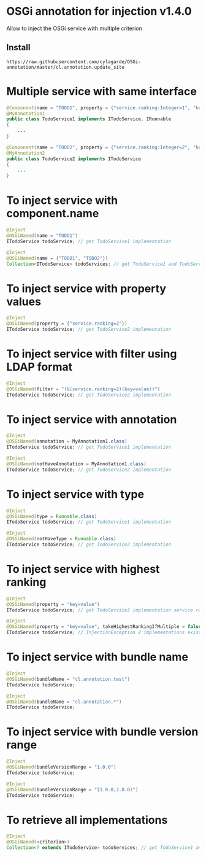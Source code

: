 # OSGi annotation for injection v1.4.0

Allow to inject the OSGi service with multiple criterion

## Install
```
https://raw.githubusercontent.com/cylagarde/OSGi-annotation/master/cl.annotation.update_site
```

# Multiple service with same interface
```java
@Component(name = "TODO1", property = {"service.ranking:Integer=1", "key=value"})
@MyAnnotation1
public class TodoService1 implements ITodoService, IRunnable
{
	...
}

@Component(name = "TODO2", property = {"service.ranking:Integer=2", "key=value"})
@MyAnnotation2
public class TodoService2 implements ITodoService
{
	...
}
```
# To inject service with component.name
```java
@Inject
@OSGiNamed(name = "TODO1")
ITodoService todoService; // get TodoService1 implementation
```
```java
@Inject
@OSGiNamed(name = {"TODO1", "TODO2"})
Collection<ITodoService> todoServices; // get TodoService1 and TodoService2 implementations
```
# To inject service with property values
```java
@Inject
@OSGiNamed(property = {"service.ranking=2"})
ITodoService todoService; // get TodoService2 implementation
```
# To inject service with filter using LDAP format
```java
@Inject
@OSGiNamed(filter = "(&(service.ranking=2)(key=value))")
ITodoService todoService; // get TodoService2 implementation
```
# To inject service with annotation
```java
@Inject
@OSGiNamed(annotation = MyAnnotation1.class)
ITodoService todoService; // get TodoService1 implementation
```
```java
@Inject
@OSGiNamed(notHaveAnnotation = MyAnnotation1.class)
ITodoService todoService; // get TodoService2 implementation
```
# To inject service with type
```java
@Inject
@OSGiNamed(type = Runnable.class)
ITodoService todoService; // get TodoService1 implementation
```
```java
@Inject
@OSGiNamed(notHaveType = Runnable.class)
ITodoService todoService; // get TodoService2 implementation
```
# To inject service with highest ranking
```java
@Inject
@OSGiNamed(property = "key=value")
ITodoService todoService; // get TodoService2 implementation service.ranking is highest
```
```java
@Inject
@OSGiNamed(property = "key=value", takeHighestRankingIfMultiple = false)
ITodoService todoService; // InjectionException 2 implementations exist with property "key=value"
```
# To inject service with bundle name
```java
@Inject
@OSGiNamed(bundleName = "cl.annotation.test")
ITodoService todoService;
```
```java
@Inject
@OSGiNamed(bundleName = "cl.annotation.*")
ITodoService todoService;
```
# To inject service with bundle version range
```java
@Inject
@OSGiNamed(bundleVersionRange = "1.0.0")
ITodoService todoService;
```
```java
@Inject
@OSGiNamed(bundleVersionRange = "[1.0.0,2.0.0)")
ITodoService todoService;
```
# To retrieve all implementations
```java
@Inject
@OSGiNamed(<criterion>)
Collection<? extends ITodoService> todoServices; // get TodoService1 and TodoService2 implementations
```
